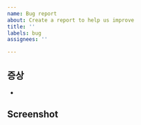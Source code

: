 ```yaml
---
name: Bug report
about: Create a report to help us improve
title: ''
labels: bug
assignees: ''

---
```


## 증상
- 


## Screenshot
